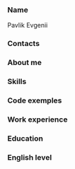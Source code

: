 ### Name

Pavlik Evgenii

### Contacts

### About me

### Skills

### Code exemples

### Work experience

### Education

### English level
